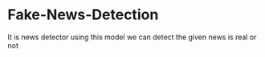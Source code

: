 # Fake-News-Detection
It is news detector using this model we can detect the given news is real or not

